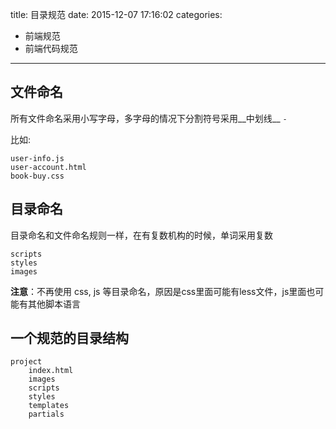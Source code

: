 title: 目录规范
date: 2015-12-07 17:16:02
categories:
- 前端规范
- 前端代码规范
---

## 文件命名

所有文件命名采用小写字母，多字母的情况下分割符号采用__中划线__ ``-``

比如:

    user-info.js
    user-account.html
    book-buy.css

## 目录命名

目录命名和文件命名规则一样，在有复数机构的时候，单词采用复数

    scripts
    styles
    images

__注意__：不再使用 css, js 等目录命名，原因是css里面可能有less文件，js里面也可能有其他脚本语言

## 一个规范的目录结构

    project
        index.html
        images
        scripts
        styles
        templates
        partials